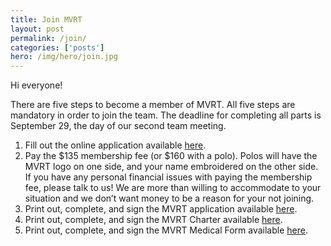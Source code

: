 ```yaml
---
title: Join MVRT
layout: post
permalink: /join/
categories: ['posts']
hero: /img/hero/join.jpg
---
```


Hi everyone!

There are five steps to become a member of MVRT. All five steps are mandatory
in order to join the team. The deadline for completing all parts is September
29, the day of our second team meeting.

1. Fill out the online application available [here][1].
2. Pay the $135 membership fee (or $160 with a polo). Polos will have the MVRT
   logo on one side, and your name embroidered on the other side. If you have
   any personal financial issues with paying the membership fee, please talk to
   us! We are more than willing to accommodate to your situation and we don’t
   want money to be a reason for your not joining.
3. Print out, complete, and sign the MVRT application available [here][2].
4. Print out, complete, and sign the MVRT Charter available [here][3].
5. Print out, complete, and sign the MVRT Medical Form available [here][4].

[1]: https://docs.google.com/forms/d/1BYlaOZKRgOdW1QTL3t4crsZc0JCSsuffwD_TbLAHSmM/viewform
[2]: /join/application.docx
[3]: /join/charter.docx
[4]: /join/waiver.pdf

